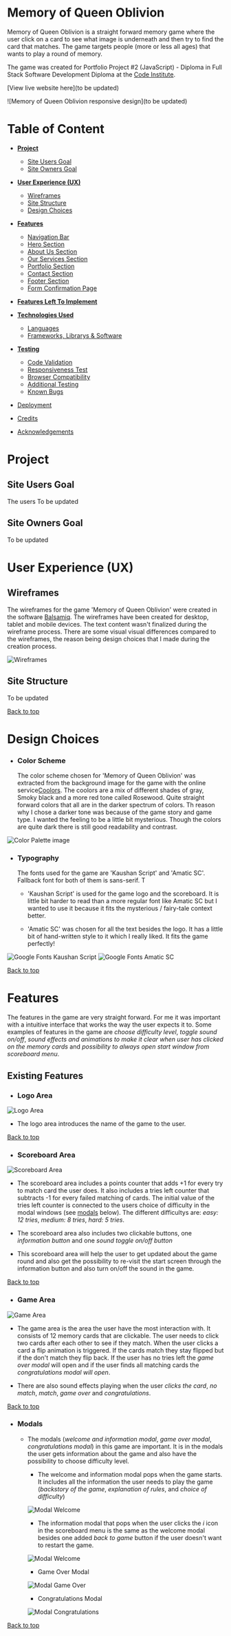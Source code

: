 # **Memory of Queen Oblivion**
Memory of Queen Oblivion is a straight forward memory game where the user click on a card to see what image is underneath and then try to find the card that matches. The game targets people (more or less all ages) that wants to play a round of memory.

The game was created for Portfolio Project #2 (JavaScript) - Diploma in Full Stack Software Development Diploma at the [Code Institute](https://www.codeinstitute.net).

[View live website here](to be updated)

![Memory of Queen Oblivion responsive design](to be updated)

# Table of Content 

* [**Project**](<#project>)
    * [Site Users Goal](<#site-users-goal>)
    * [Site Owners Goal](<#site-owners-goal>)

* [**User Experience (UX)**](<#user-experience-ux>)
    * [Wireframes](<#wireframes>)
    * [Site Structure](<#site-structure>)
    * [Design Choices](<#design-choices>)

* [**Features**](<#features>)
    * [Navigation Bar](<#navigation-bar>)
    * [Hero Section](<#hero-section>)
    * [About Us Section](<#about-us-section>)
    * [Our Services Section](<#our-services-section>)
    * [Portfolio Section](<#portfolio-section>)
    * [Contact Section](<#contact-section>)
    * [Footer Section](<#footer-section>)
    * [Form Confirmation Page](<#form-confirmation-page>)

* [**Features Left To Implement**](<#features-left-to-implement>)

* [**Technologies Used**](<#technologies-used>)
    * [Languages](<#languages>)
    * [Frameworks, Librarys & Software](<#frameworks-libraries--software>)

* [**Testing**](<#testing>)
  * [Code Validation](<#code-validation>)
  * [Responsiveness Test](<#responsiveness-test>)
  * [Browser Compatibility](<#browser-compatibility>)
  * [Additional Testing](<#additional-testing>) 
  * [Known Bugs](<#known-bugs>)
* [Deployment](<#deployment>)
* [Credits](<#credits>)
* [Acknowledgements](<#acknowledgements>)

#   Project

## **Site Users Goal**
The users 
To be updated

## **Site Owners Goal**
To be updated

# User Experience (UX)

## Wireframes
The wireframes for the game 'Memory of Queen Oblivion' were created in the software [Balsamiq](https://balsamiq.com). The wireframes have been created for desktop, tablet and mobile devices. The text content wasn't finalized during the wireframe process. There are some visual visual differences compared to the wireframes, the reason being design choices that I made during the creation process.

![Wireframes](readme/assets/images/memory_of_queen_oblivion_mockup_v0.9.png)

## Site Structure
To be updated

[Back to top](<#table-of-content>)

# Design Choices

* ### Color Scheme
  The color scheme chosen for 'Memory of Queen Oblivion' was extracted from the background image for the game with the online service[Coolors](https://coolors.co/image-picker). The coolors are a mix of different shades of gray, Smoky black and a more red tone called Rosewood. Quite straight forward colors that all are in the darker spectrum of colors. Th reason why I chose a darker tone was because of the game story and game type. I wanted the feeling to be a little bit mysterious. Though the colors are quite dark there is still good readability and contrast.
  
![Color Palette image](readme/assets/images/coolors_palette.png)

* ### Typography
  The fonts used for the game are 'Kaushan Script' and 'Amatic SC'. Fallback font for both of them is sans-serif. T

  * 'Kaushan Script' is used for the game logo and the scoreboard. It is little bit harder to read than a more regular font like Amatic SC but I wanted to use it because it fits the mysterious / fairy-tale context better.

  * 'Amatic SC' was chosen for all the text besides the logo. It has a little bit of hand-written style to it which I really liked. It fits the game perfectly!

![Google Fonts Kaushan Script](readme/assets/images/google_fonts_kaushan_script.png)
![Google Fonts Amatic SC](readme/assets/images/google_fonts_amatic_sc.png)

[Back to top](<#table-of-content>)

# **Features**
The features in the game are very straight forward. For me it was important with a intuitive interface that works the way the user expects it to. Some examples of features in the game are *choose difficulty level*, *toggle sound on/off*, *sound effects and animations to make it clear when user has clicked on the memory cards* and *possibility to always open start window from scoreboard menu*.

## **Existing Features**

* ### Logo Area

 ![Logo Area](readme/assets/images/logo_area.png)

  * The logo area introduces the name of the game to the user.

[Back to top](<#table-of-content>)

* ### Scoreboard Area

 ![Scoreboard Area](readme/assets/images/scoreboard_area.png)

  * The scoreboard area includes a points counter that adds +1 for every try to match card the user does. It also includes a tries left counter that subtracts -1 for every failed matching of cards. The initial value of the tries left counter is connected to the users choice of difficulty in the modal windows (see [modals](<#modals>) below). The different difficultys are: *easy: 12 tries*, *medium: 8 tries*, *hard: 5 tries*.
  
  * The scoreboard area also includes two clickable buttons, one *information button* and one *sound toggle on/off button*

  * This scoreboard area will help the user to get updated about the game round and also get the possibility to re-visit the start screen through the information button and also turn on/off the sound in the game.

[Back to top](<#table-of-content>)

* ### Game Area

 ![Game Area](readme/assets/images/game_area.png)

  * The game area is the area the user have the most interaction with. It consists of 12 memory cards that are clickable. The user needs to click two cards after each other to see if they match. When the user clicks a card a flip animation is triggered. If the cards match they stay flipped but if the don't match they flip back. If the user has no tries left the *game over modal* will open and if the user finds all matching cards the *congratulations modal will open*.

  * There are also sound effects playing when the user *clicks the card*, *no match*, *match*, *game over* and *congratulations*.

[Back to top](<#table-of-content>)

* ### Modals

  * The modals (*welcome and information modal*, *game over modal*, *congratulations modal*) in this game are important. It is in the modals the user gets information about the game and also have the possibility to choose difficulty level.

    * The welcome and information modal pops when the game starts. It includes all the information the user needs to play the game (*backstory of the game*, *explanation of rules*, and *choice of difficulty*)
    
    ![Modal Welcome](readme/assets/images/modal_welcome.png)

    * The information modal that pops when the user clicks the *i* icon in the scoreboard menu is the same as the welcome modal besides one added *back to game* button if the user doesn't want to restart the game.

    ![Modal Welcome](readme/assets/images/modal_information.png)
    
    * Game Over Modal
    
    ![Modal Game Over](readme/assets/images/modal_game_over.png)
    
    * Congratulations Modal
    
    ![Modal Congratulations](readme/assets/images/modal_congratulations.png)

[Back to top](<#table-of-content>)


    